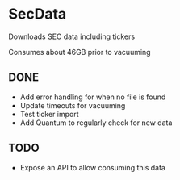 # SecData

Downloads SEC data including tickers

Consumes about 46GB prior to vacuuming

## DONE

- Add error handling for when no file is found
- Update timeouts for vacuuming
- Test ticker import
- Add Quantum to regularly check for new data

## TODO

- Expose an API to allow consuming this data
